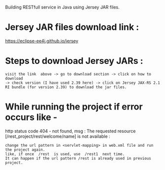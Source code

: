 Building RESTfull service in Java using Jersey JAR files.

# Jersey JAR files download link : 
  https://eclipse-ee4j.github.io/jersey

# Steps to download Jersey JARs : 
	visit the link  above -> go to download section -> click on how to download 
	-> check version (I have used 2.39 here) -> click on Jersey JAX-RS 2.1 RI bundle (for version 2.39) to download the jar files.


# While running the project if error occurs like -

  http status code 404 - not found, msg : The requested resource [/rest_project/rest/welcome/name] is not available :

	change the url pattern in <servlet-mapping> in web.xml file and run the project again.
	like, if once  /rest  is used, use  /rest1  next time.
	It can happen if the url pattern /rest is already used in previous project.
